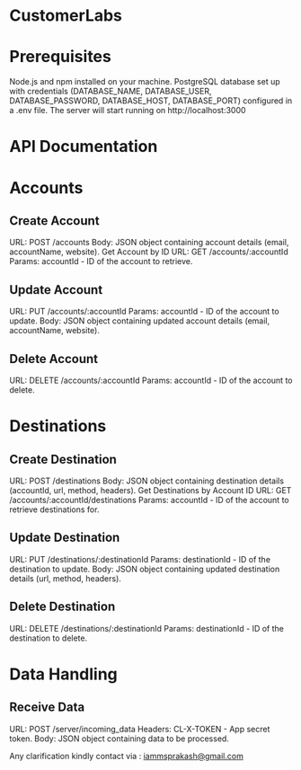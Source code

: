 # CustomerLabs

# Prerequisites
Node.js and npm installed on your machine.
PostgreSQL database set up with credentials (DATABASE_NAME, DATABASE_USER, DATABASE_PASSWORD, DATABASE_HOST, DATABASE_PORT) configured in a .env file.
The server will start running on http://localhost:3000
# API Documentation

# Accounts

## Create Account
URL: POST /accounts
Body: JSON object containing account details (email, accountName, website).
Get Account by ID
URL: GET /accounts/:accountId
Params: accountId - ID of the account to retrieve.
## Update Account
URL: PUT /accounts/:accountId
Params: accountId - ID of the account to update.
Body: JSON object containing updated account details (email, accountName, website).
## Delete Account
URL: DELETE /accounts/:accountId
Params: accountId - ID of the account to delete.

# Destinations

## Create Destination
URL: POST /destinations
Body: JSON object containing destination details (accountId, url, method, headers).
Get Destinations by Account ID
URL: GET /accounts/:accountId/destinations
Params: accountId - ID of the account to retrieve destinations for.
## Update Destination
URL: PUT /destinations/:destinationId
Params: destinationId - ID of the destination to update.
Body: JSON object containing updated destination details (url, method, headers).
## Delete Destination
URL: DELETE /destinations/:destinationId
Params: destinationId - ID of the destination to delete.

# Data Handling
## Receive Data
URL: POST /server/incoming_data
Headers: CL-X-TOKEN - App secret token.
Body: JSON object containing data to be processed.

Any clarification kindly contact via : iammsprakash@gmail.com
